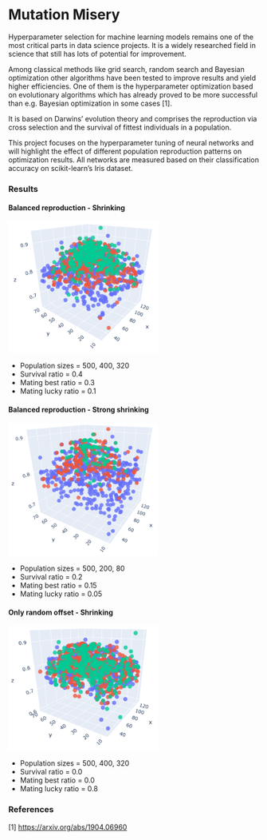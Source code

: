 # Mutation Misery

Hyperparameter selection for machine learning models remains one of the most critical parts in data
science projects. It is a widely researched field in science that still has lots of potential
for improvement.

Among classical methods like grid search, random search and Bayesian optimization other algorithms
have been tested to improve results and yield higher efficiencies. One of them is the hyperparameter
optimization based on evolutionary algorithms which has already proved to be more successful than
e.g. Bayesian optimization in some cases [1].

It is based on Darwins’ evolution theory and comprises the reproduction via cross selection and the 
survival of fittest individuals in a population.

This project focuses on the hyperparameter tuning of neural networks and will highlight the
effect of different population reproduction patterns on optimization results. All networks are measured based
on their classification accuracy on scikit-learn’s Iris dataset.

### Results

#### Balanced reproduction - Shrinking

<img src="screenshots/benchmark_case.png" width="300" />

* Population sizes = 500, 400, 320
* Survival ratio = 0.4
* Mating best ratio = 0.3
* Mating lucky ratio = 0.1

#### Balanced reproduction - Strong shrinking

<img src="screenshots/strongshrinking_case.png" width="300" />

* Population sizes = 500, 200, 80
* Survival ratio = 0.2
* Mating best ratio = 0.15
* Mating lucky ratio = 0.05

#### Only random offset - Shrinking

<img src="screenshots/randomselection_case.png" width="300" />

* Population sizes = 500, 400, 320
* Survival ratio = 0.0
* Mating best ratio = 0.0
* Mating lucky ratio = 0.8

### References

[1] https://arxiv.org/abs/1904.06960